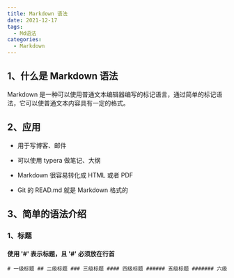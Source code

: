 ```yaml
---
title: Markdown 语法
date: 2021-12-17
tags:
  - Md语法
categories:
  - Markdown
---
```


## 1、什么是 Markdown 语法

Markdown 是一种可以使用普通文本编辑器编写的标记语言，通过简单的标记语法，它可以使普通文本内容具有一定的格式。

## 2、应用

- 用于写博客、邮件

- 可以使用 typera 做笔记、大纲

- Markdown 很容易转化成 HTML 或者 PDF

- Git 的 READ.md 就是 Markdown 格式的

## 3、简单的语法介绍

### 1、标题

#### 使用 '#' 表示标题，且 '#' 必须放在行首

```html
# 一级标题 ## 二级标题 ### 三级标题 #### 四级标题 ###### 五级标题 ####### 六级标题
```
